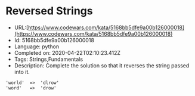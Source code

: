 # Reversed Strings

 - URL:[https://www.codewars.com/kata/5168bb5dfe9a00b126000018](https://www.codewars.com/kata/5168bb5dfe9a00b126000018)
 - Id: 5168bb5dfe9a00b126000018
 - Language: python
 - Completed on: 2020-04-22T02:10:23.412Z
 - Tags: Strings,Fundamentals
 - Description:
Complete the solution so that it reverses the string passed into it. 

```
'world'  =>  'dlrow'
'word'   =>  'drow'
```
